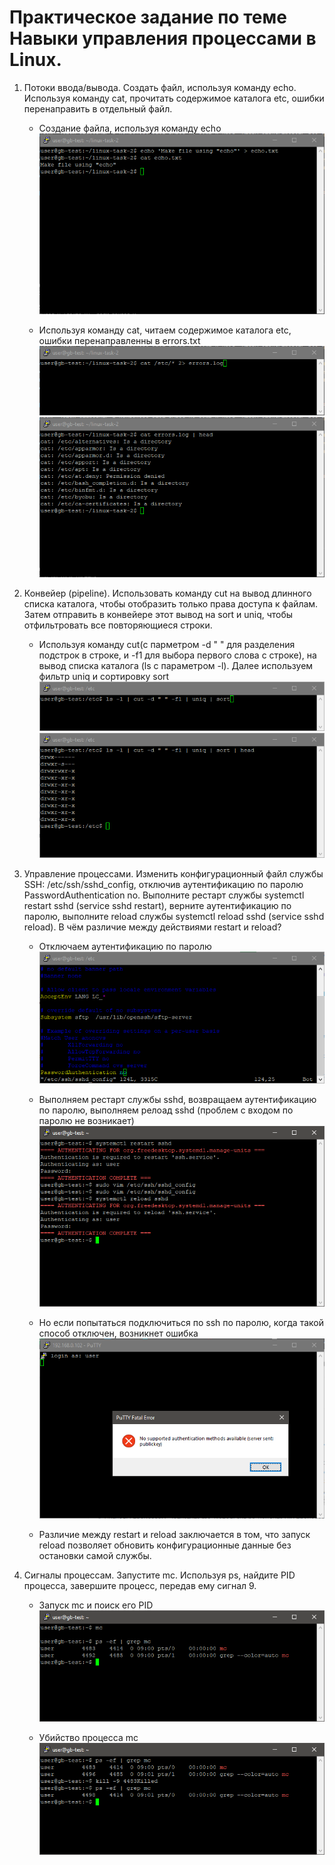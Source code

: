 # Практическое задание по теме Навыки управления процессами в Linux.

1. Потоки ввода/вывода. Создать файл, используя команду echo. Используя команду cat, прочитать содержимое каталога etc, ошибки перенаправить в отдельный файл.

    * Создание файла, используя команду echo  
    ![sample text](img/echo.PNG)

    * Используя команду cat, читаем содержимое каталога etc, ошибки перенаправленны в errors.txt  
    ![sample text](img/cat.PNG)  
    ![sample text](img/errors.PNG)

1. Конвейер (pipeline). Использовать команду cut на вывод длинного списка каталога, чтобы отобразить только права доступа к файлам. Затем отправить в конвейере этот вывод на sort и uniq, чтобы отфильтровать все повторяющиеся строки.

    * Используя команду cut(с парметром -d " " для разделения подстрок в строке, и -f1 для выбора первого слова с строке), на вывод списка каталога (ls с параметром -l). Далее используем фильтр uniq и сортировку sort  
    ![sample text](img/cut.PNG)  
    ![sample text](img/cut-out.PNG)

1. Управление процессами. Изменить конфигурационный файл службы SSH: /etc/ssh/sshd_config, отключив аутентификацию по паролю PasswordAuthentication no. Выполните рестарт службы systemctl restart sshd (service sshd restart), верните аутентификацию по паролю, выполните reload службы systemctl reload sshd (service sshd reload). В чём различие между действиями restart и reload?

    * Отключаем аутентификацию по паролю  
    ![sample text](img/pass-no.PNG)

    * Выполняем рестарт службы sshd, возвращаем аутентификацию по паролю, выполняем релоад sshd (проблем с входом по паролю не возникает)  
    ![sample text](img/restart-reload.PNG)

    * Но если попытаться подключиться по ssh по паролю, когда такой способ отключен, возникнет ошибка  
    ![sample text](img/failed-login-via-pass.PNG)

    * Различие между restart и reload заключается в том, что запуск reload позволяет обновить конфигурационные данные без остановки самой службы.


1. Сигналы процессам. Запустите mc. Используя ps, найдите PID процесса, завершите процесс, передав ему сигнал 9.

    * Запуск mc и поиск его PID  
    ![sample text](img/mc-run.PNG)

    * Убийство процесса mc
    ![sample text](img/mc-killed.PNG)